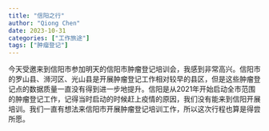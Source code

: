 ```yaml
---
title: "信阳之行"
author: "Qiong Chen"
date: 2023-10-31
categories: ["工作旅途"]
tags: ["肿瘤登记"]
---
```


今天受邀来到信阳市参加明天的信阳市肿瘤登记培训会，我感到非常高兴。信阳市的罗山县、浉河区、光山县是开展肿瘤登记工作相对较早的县区，但是这些肿瘤登记点的数据质量一直没有得到进一步地提升。信阳是从2021年开始启动全市范围的肿瘤登记工作，记得当时启动的时候赶上疫情的原因，我们没有能来到信阳开展培训。我们一直有想法来信阳市开展肿瘤登记培训工作，所以这次行程也算是得尝所愿。


